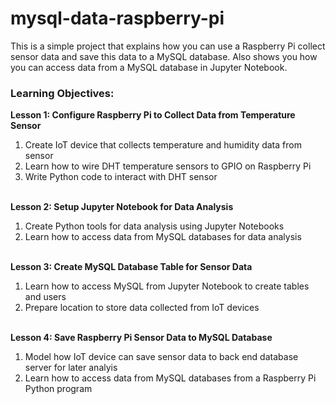 # mysql-data-raspberry-pi
This is a simple project that explains how you can use a Raspberry Pi collect sensor data and save this data to a MySQL database. Also shows you how you can access data from a MySQL database in Jupyter Notebook.

### Learning Objectives:

<b>Lesson 1: Configure Raspberry Pi to Collect Data from Temperature Sensor</b>
<ol>
<li>Create IoT device that collects temperature and humidity data from sensor</li>
<li>Learn how to wire DHT temperature sensors to GPIO on Raspberry Pi</li>
<li>Write Python code to interact with DHT sensor</li>
</ol>
<br>
<b>Lesson 2: Setup Jupyter Notebook for Data Analysis</b>
<ol>
    <li>Create Python tools for data analysis using Jupyter Notebooks</li>
    <li>Learn how to access data from MySQL databases for data analysis</li>
    
</ol>
<br>
<b> Lesson 3: Create MySQL Database Table for Sensor Data</b>
<ol>
    <li>Learn how to access MySQL from Jupyter Notebook to create tables and users</li>
    <li>Prepare location to store data collected from IoT devices</li>    
</ol>
<br>
<b>Lesson 4: Save Raspberry Pi Sensor Data to MySQL Database</b>
<ol>
    <li>Model how IoT device can save sensor data to back end database server for later analyis</li>
    <li>Learn how to access data from MySQL databases from a Raspberry Pi Python program</li>  
</ol>
